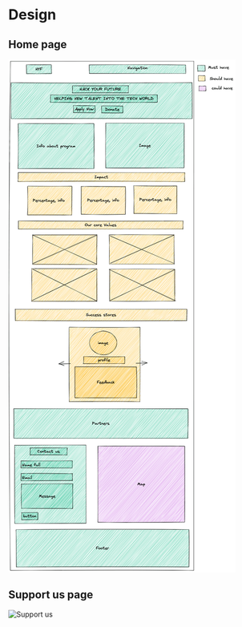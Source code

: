 # Design

## Home page

![Home page](/planning/assets/Home-page.png)

## Support us page

![Support us](/planning/assets/support-us.png)
